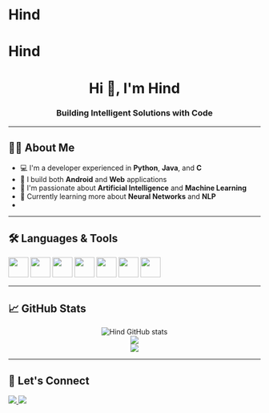 # Hind
# Hind
<h1 align="center">Hi 👋, I'm Hind</h1>
<h3 align="center">Building Intelligent Solutions with Code</h3>


 

---

## 👩‍💻 About Me

- 💻 I'm a developer experienced in **Python**, **Java**, and **C**
- 📱 I build both **Android** and **Web** applications
- 🤖 I'm passionate about **Artificial Intelligence** and **Machine Learning**
- 🌱 Currently learning more about **Neural Networks** and **NLP**
-
---

## 🛠️ Languages & Tools

<p align="left">
  <img src="https://cdn.jsdelivr.net/gh/devicons/devicon/icons/python/python-original.svg" width="40" height="40"/>
  <img src="https://cdn.jsdelivr.net/gh/devicons/devicon/icons/java/java-original.svg" width="40" height="40"/>
  <img src="https://cdn.jsdelivr.net/gh/devicons/devicon/icons/c/c-original.svg" width="40" height="40"/>
  <img src="https://cdn.jsdelivr.net/gh/devicons/devicon/icons/android/android-original.svg" width="40" height="40"/>
  <img src="https://cdn.jsdelivr.net/gh/devicons/devicon/icons/javascript/javascript-original.svg" width="40" height="40"/>
  <img src="https://cdn.jsdelivr.net/gh/devicons/devicon/icons/html5/html5-original.svg" width="40" height="40"/>
  <img src="https://cdn.jsdelivr.net/gh/devicons/devicon/icons/css3/css3-original.svg" width="40" height="40"/>
</p>

---

## 📈 GitHub Stats

<p align="center">
  <img src="https://github-readme-stats.vercel.app/api?username=Hind&show_icons=true&theme=default" alt="Hind GitHub stats" />
  <br/>
  <img src="https://github-readme-streak-stats.herokuapp.com/?user=Hind&theme=default" />
  <br/>
  <img src="https://github-readme-stats.vercel.app/api/top-langs/?username=Hind&layout=compact&theme=default" />
</p>

---

## 🔗 Let's Connect

<a href="www.linkedin.com/in/hind-el-kettani-0a370732" target="_blank">
  <img src="https://img.shields.io/badge/-LinkedIn-blue?style=for-the-badge&logo=linkedin" />
</a>
<a href="mailto:rimhind84@gmail.com" target="_blank">
  <img src="https://img.shields.io/badge/-Email-red?style=for-the-badge&logo=gmail&logoColor=white" />
</a>
